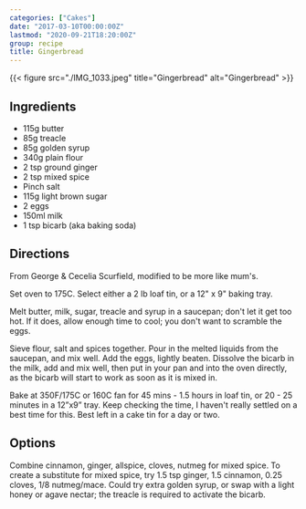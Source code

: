 ```yaml
---
categories: ["Cakes"]
date: "2017-03-10T00:00:00Z"
lastmod: "2020-09-21T18:20:00Z"
group: recipe
title: Gingerbread
---
```


{{< figure src="./IMG_1033.jpeg" title="Gingerbread" alt="Gingerbread" >}}

## Ingredients

- 115g butter
- 85g treacle
- 85g golden syrup
- 340g plain flour
- 2 tsp ground ginger
- 2 tsp mixed spice
- Pinch salt
- 115g light brown sugar
- 2 eggs
- 150ml milk
- 1 tsp bicarb (aka baking soda)

## Directions

From George & Cecelia Scurfield, modified to be more like mum's.

Set oven to 175C. Select either a 2 lb loaf tin, or a 12" x 9" baking
tray.

Melt butter, milk, sugar, treacle and syrup in a saucepan; don't let it get
too hot.  If it does, allow enough time to cool; you don't want to
scramble the eggs.

Sieve flour, salt and spices together. Pour in the melted liquids from the saucepan, and mix well. Add the eggs, lightly beaten. Dissolve the bicarb in the milk, add and mix well, then put in your pan and into the oven directly, as the bicarb will start to work as soon as it is mixed in.

Bake at 350F/175C or 160C fan for 45 mins - 1.5 hours in loaf tin, or 20 - 25 minutes in a 12”x9” tray. Keep checking the time, I haven't really settled on a best time for this. Best left in a cake tin for a day or two.

## Options
Combine cinnamon, ginger, allspice, cloves, nutmeg for mixed
spice. To create a substitute for mixed spice, try 1.5 tsp ginger, 1.5
cinnamon, 0.25 cloves, 1/8 nutmeg/mace. Could try extra golden syrup,
or swap with a light honey or agave nectar; the treacle is required to
activate the bicarb.
